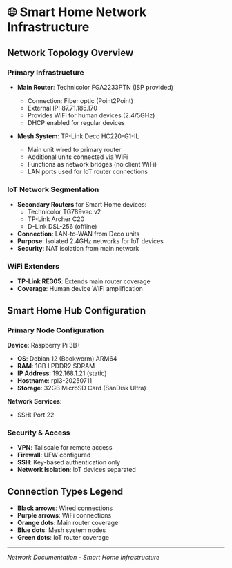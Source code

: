 # 🌐 Smart Home Network Infrastructure

## Network Topology Overview

### Primary Infrastructure

- **Main Router**: Technicolor FGA2233PTN (ISP provided)
  - Connection: Fiber optic (Point2Point)
  - External IP: 87.71.185.170
  - Provides WiFi for human devices (2.4/5GHz)
  - DHCP enabled for regular devices

- **Mesh System**: TP-Link Deco HC220-G1-IL
  - Main unit wired to primary router
  - Additional units connected via WiFi
  - Functions as network bridges (no client WiFi)
  - LAN ports used for IoT router connections

### IoT Network Segmentation

- **Secondary Routers** for Smart Home devices:
  - Technicolor TG789vac v2
  - TP-Link Archer C20  
  - D-Link DSL-256 (offline)
- **Connection**: LAN-to-WAN from Deco units
- **Purpose**: Isolated 2.4GHz networks for IoT devices
- **Security**: NAT isolation from main network

### WiFi Extenders

- **TP-Link RE305**: Extends main router coverage
- **Coverage**: Human device WiFi amplification

## Smart Home Hub Configuration

### Primary Node Configuration
**Device**: Raspberry Pi 3B+
- **OS**: Debian 12 (Bookworm) ARM64
- **RAM**: 1GB LPDDR2 SDRAM
- **IP Address**: 192.168.1.21 (static)
- **Hostname**: rpi3-20250711
- **Storage**: 32GB MicroSD Card (SanDisk Ultra)

**Network Services**:
  - SSH: Port 22

### Security & Access

- **VPN**: Tailscale for remote access
- **Firewall**: UFW configured
- **SSH**: Key-based authentication only
- **Network Isolation**: IoT devices separated

## Connection Types Legend

- **Black arrows**: Wired connections
- **Purple arrows**: WiFi connections  
- **Orange dots**: Main router coverage
- **Blue dots**: Mesh system nodes
- **Green dots**: IoT router coverage

---
*Network Documentation - Smart Home Infrastructure*
